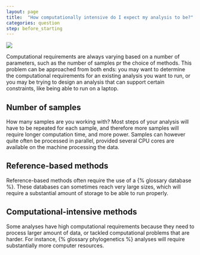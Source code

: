 ```yaml
---
layout: page
title:  "How computationally intensive do I expect my analysis to be?"
categories: question
step: before_starting
---
```


![]({{site.baseurl}}/assets/images/06-computational-requirements.svg)

Computational requirements are always varying based on a number of 
parameters, such as the number of samples pr the choice of methods. 
This problem can be approached from both ends: you may want to determine 
the computational requirements for an existing analysis you want to run, 
or you may be trying to design an analysis that can support certain
constraints, like being able to run on a laptop.

## Number of samples

How many samples are you working with? Most steps of your analysis will have 
to be repeated for each sample, and therefore more samples will require 
longer computation time, and more power. Samples can however quite often be 
processed in parallel, provided several CPU cores are available on the 
machine processing the data.

## Reference-based methods

Reference-based methods often require the use of a {% glossary database %}. 
These databases can sometimes reach very large sizes, which will require a 
substantial amount of storage to be able to run properly. 

## Computational-intensive methods

Some analyses have high computational requirements because they need to process larger amount of data, or tackled computational problems that are harder. For instance, {% glossary phylogenetics %} analyses will require 
substantially more computer resources.
